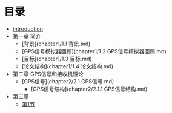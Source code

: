 # 目录

* [introduction](README.md)
* 第一章 简介
   * [背景](chapter1/1.1 背景.md)
   * [GPS信号模拟器回顾](chapter1/1.2 GPS信号模拟器回顾.md)
   * [目标](chapter1/1.3 目标.md)
   * [论文结构](chapter1/1.4 论文结构.md)
* 第二章 GPS信号和接收机理论
   * [GPS信号](chapter2/2.1 GPS信号.md)
      * [GPS信号结构](chapter2/2.1.1 GPS信号结构.md)
* 第三章
   * [第1节](chapter3/GPS中频模拟器的实现.md)

